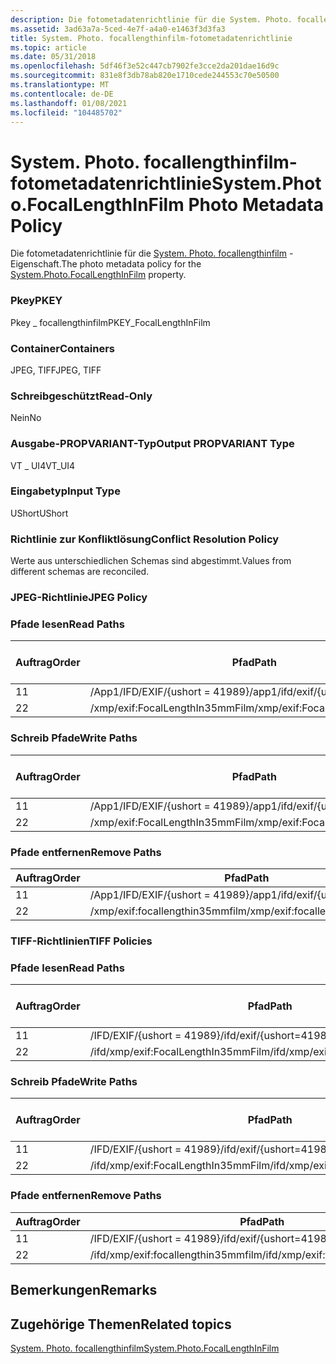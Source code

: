 ```yaml
---
description: Die fotometadatenrichtlinie für die System. Photo. focallengthinfilm-Eigenschaft.
ms.assetid: 3ad63a7a-5ced-4e7f-a4a0-e1463f3d3fa3
title: System. Photo. focallengthinfilm-fotometadatenrichtlinie
ms.topic: article
ms.date: 05/31/2018
ms.openlocfilehash: 5df46f3e52c447cb7902fe3cce2da201dae16d9c
ms.sourcegitcommit: 831e8f3db78ab820e1710cede244553c70e50500
ms.translationtype: MT
ms.contentlocale: de-DE
ms.lasthandoff: 01/08/2021
ms.locfileid: "104485702"
---
```

# <a name="systemphotofocallengthinfilm-photo-metadata-policy"></a><span data-ttu-id="0e123-103">System. Photo. focallengthinfilm-fotometadatenrichtlinie</span><span class="sxs-lookup"><span data-stu-id="0e123-103">System.Photo.FocalLengthInFilm Photo Metadata Policy</span></span>

<span data-ttu-id="0e123-104">Die fotometadatenrichtlinie für die [System. Photo. focallengthinfilm](../properties/props-system-photo-focallengthinfilm.md) -Eigenschaft.</span><span class="sxs-lookup"><span data-stu-id="0e123-104">The photo metadata policy for the [System.Photo.FocalLengthInFilm](../properties/props-system-photo-focallengthinfilm.md) property.</span></span>

### <a name="pkey"></a><span data-ttu-id="0e123-105">Pkey</span><span class="sxs-lookup"><span data-stu-id="0e123-105">PKEY</span></span>

<span data-ttu-id="0e123-106">Pkey \_ focallengthinfilm</span><span class="sxs-lookup"><span data-stu-id="0e123-106">PKEY\_FocalLengthInFilm</span></span>

### <a name="containers"></a><span data-ttu-id="0e123-107">Container</span><span class="sxs-lookup"><span data-stu-id="0e123-107">Containers</span></span>

<span data-ttu-id="0e123-108">JPEG, TIFF</span><span class="sxs-lookup"><span data-stu-id="0e123-108">JPEG, TIFF</span></span>

### <a name="read-only"></a><span data-ttu-id="0e123-109">Schreibgeschützt</span><span class="sxs-lookup"><span data-stu-id="0e123-109">Read-Only</span></span>

<span data-ttu-id="0e123-110">Nein</span><span class="sxs-lookup"><span data-stu-id="0e123-110">No</span></span>

### <a name="output-propvariant-type"></a><span data-ttu-id="0e123-111">Ausgabe-PROPVARIANT-Typ</span><span class="sxs-lookup"><span data-stu-id="0e123-111">Output PROPVARIANT Type</span></span>

<span data-ttu-id="0e123-112">VT \_ UI4</span><span class="sxs-lookup"><span data-stu-id="0e123-112">VT\_UI4</span></span>

### <a name="input-type"></a><span data-ttu-id="0e123-113">Eingabetyp</span><span class="sxs-lookup"><span data-stu-id="0e123-113">Input Type</span></span>

<span data-ttu-id="0e123-114">UShort</span><span class="sxs-lookup"><span data-stu-id="0e123-114">UShort</span></span>

### <a name="conflict-resolution-policy"></a><span data-ttu-id="0e123-115">Richtlinie zur Konfliktlösung</span><span class="sxs-lookup"><span data-stu-id="0e123-115">Conflict Resolution Policy</span></span>

<span data-ttu-id="0e123-116">Werte aus unterschiedlichen Schemas sind abgestimmt.</span><span class="sxs-lookup"><span data-stu-id="0e123-116">Values from different schemas are reconciled.</span></span>

### <a name="jpeg-policy"></a><span data-ttu-id="0e123-117">JPEG-Richtlinie</span><span class="sxs-lookup"><span data-stu-id="0e123-117">JPEG Policy</span></span>

### <a name="read-paths"></a><span data-ttu-id="0e123-118">Pfade lesen</span><span class="sxs-lookup"><span data-stu-id="0e123-118">Read Paths</span></span>



| <span data-ttu-id="0e123-119">Auftrag</span><span class="sxs-lookup"><span data-stu-id="0e123-119">Order</span></span> | <span data-ttu-id="0e123-120">Pfad</span><span class="sxs-lookup"><span data-stu-id="0e123-120">Path</span></span>                            | <span data-ttu-id="0e123-121">Datenträger Format</span><span class="sxs-lookup"><span data-stu-id="0e123-121">Disk Format</span></span> |
|-------|---------------------------------|-------------|
| <span data-ttu-id="0e123-122">1</span><span class="sxs-lookup"><span data-stu-id="0e123-122">1</span></span>     | <span data-ttu-id="0e123-123">/App1/IFD/EXIF/{ushort = 41989}</span><span class="sxs-lookup"><span data-stu-id="0e123-123">/app1/ifd/exif/{ushort=41989}</span></span>   | <span data-ttu-id="0e123-124">ushort</span><span class="sxs-lookup"><span data-stu-id="0e123-124">ushort</span></span>      |
| <span data-ttu-id="0e123-125">2</span><span class="sxs-lookup"><span data-stu-id="0e123-125">2</span></span>     | <span data-ttu-id="0e123-126">/xmp/exif:FocalLengthIn35mmFilm</span><span class="sxs-lookup"><span data-stu-id="0e123-126">/xmp/exif:FocalLengthIn35mmFilm</span></span> | <span data-ttu-id="0e123-127">Unicode</span><span class="sxs-lookup"><span data-stu-id="0e123-127">unicode</span></span>     |



 

### <a name="write-paths"></a><span data-ttu-id="0e123-128">Schreib Pfade</span><span class="sxs-lookup"><span data-stu-id="0e123-128">Write Paths</span></span>



| <span data-ttu-id="0e123-129">Auftrag</span><span class="sxs-lookup"><span data-stu-id="0e123-129">Order</span></span> | <span data-ttu-id="0e123-130">Pfad</span><span class="sxs-lookup"><span data-stu-id="0e123-130">Path</span></span>                            | <span data-ttu-id="0e123-131">Datenträger Format</span><span class="sxs-lookup"><span data-stu-id="0e123-131">Disk Format</span></span> |
|-------|---------------------------------|-------------|
| <span data-ttu-id="0e123-132">1</span><span class="sxs-lookup"><span data-stu-id="0e123-132">1</span></span>     | <span data-ttu-id="0e123-133">/App1/IFD/EXIF/{ushort = 41989}</span><span class="sxs-lookup"><span data-stu-id="0e123-133">/app1/ifd/exif/{ushort=41989}</span></span>   | <span data-ttu-id="0e123-134">ushort</span><span class="sxs-lookup"><span data-stu-id="0e123-134">ushort</span></span>      |
| <span data-ttu-id="0e123-135">2</span><span class="sxs-lookup"><span data-stu-id="0e123-135">2</span></span>     | <span data-ttu-id="0e123-136">/xmp/exif:FocalLengthIn35mmFilm</span><span class="sxs-lookup"><span data-stu-id="0e123-136">/xmp/exif:FocalLengthIn35mmFilm</span></span> | <span data-ttu-id="0e123-137">Unicode</span><span class="sxs-lookup"><span data-stu-id="0e123-137">unicode</span></span>     |



 

### <a name="remove-paths"></a><span data-ttu-id="0e123-138">Pfade entfernen</span><span class="sxs-lookup"><span data-stu-id="0e123-138">Remove Paths</span></span>



| <span data-ttu-id="0e123-139">Auftrag</span><span class="sxs-lookup"><span data-stu-id="0e123-139">Order</span></span> | <span data-ttu-id="0e123-140">Pfad</span><span class="sxs-lookup"><span data-stu-id="0e123-140">Path</span></span>                            |
|-------|---------------------------------|
| <span data-ttu-id="0e123-141">1</span><span class="sxs-lookup"><span data-stu-id="0e123-141">1</span></span>     | <span data-ttu-id="0e123-142">/App1/IFD/EXIF/{ushort = 41989}</span><span class="sxs-lookup"><span data-stu-id="0e123-142">/app1/ifd/exif/{ushort=41989}</span></span>   |
| <span data-ttu-id="0e123-143">2</span><span class="sxs-lookup"><span data-stu-id="0e123-143">2</span></span>     | <span data-ttu-id="0e123-144">/xmp/exif:focallengthin35mmfilm</span><span class="sxs-lookup"><span data-stu-id="0e123-144">/xmp/exif:focallengthin35mmfilm</span></span> |



 

### <a name="tiff-policies"></a><span data-ttu-id="0e123-145">TIFF-Richtlinien</span><span class="sxs-lookup"><span data-stu-id="0e123-145">TIFF Policies</span></span>

### <a name="read-paths"></a><span data-ttu-id="0e123-146">Pfade lesen</span><span class="sxs-lookup"><span data-stu-id="0e123-146">Read Paths</span></span>



| <span data-ttu-id="0e123-147">Auftrag</span><span class="sxs-lookup"><span data-stu-id="0e123-147">Order</span></span> | <span data-ttu-id="0e123-148">Pfad</span><span class="sxs-lookup"><span data-stu-id="0e123-148">Path</span></span>                                | <span data-ttu-id="0e123-149">Datenträger Format</span><span class="sxs-lookup"><span data-stu-id="0e123-149">Disk Format</span></span> |
|-------|-------------------------------------|-------------|
| <span data-ttu-id="0e123-150">1</span><span class="sxs-lookup"><span data-stu-id="0e123-150">1</span></span>     | <span data-ttu-id="0e123-151">/IFD/EXIF/{ushort = 41989}</span><span class="sxs-lookup"><span data-stu-id="0e123-151">/ifd/exif/{ushort=41989}</span></span>            | <span data-ttu-id="0e123-152">ushort</span><span class="sxs-lookup"><span data-stu-id="0e123-152">ushort</span></span>      |
| <span data-ttu-id="0e123-153">2</span><span class="sxs-lookup"><span data-stu-id="0e123-153">2</span></span>     | <span data-ttu-id="0e123-154">/ifd/xmp/exif:FocalLengthIn35mmFilm</span><span class="sxs-lookup"><span data-stu-id="0e123-154">/ifd/xmp/exif:FocalLengthIn35mmFilm</span></span> | <span data-ttu-id="0e123-155">Unicode</span><span class="sxs-lookup"><span data-stu-id="0e123-155">unicode</span></span>     |



 

### <a name="write-paths"></a><span data-ttu-id="0e123-156">Schreib Pfade</span><span class="sxs-lookup"><span data-stu-id="0e123-156">Write Paths</span></span>



| <span data-ttu-id="0e123-157">Auftrag</span><span class="sxs-lookup"><span data-stu-id="0e123-157">Order</span></span> | <span data-ttu-id="0e123-158">Pfad</span><span class="sxs-lookup"><span data-stu-id="0e123-158">Path</span></span>                                | <span data-ttu-id="0e123-159">Datenträger Format</span><span class="sxs-lookup"><span data-stu-id="0e123-159">Disk Format</span></span> |
|-------|-------------------------------------|-------------|
| <span data-ttu-id="0e123-160">1</span><span class="sxs-lookup"><span data-stu-id="0e123-160">1</span></span>     | <span data-ttu-id="0e123-161">/IFD/EXIF/{ushort = 41989}</span><span class="sxs-lookup"><span data-stu-id="0e123-161">/ifd/exif/{ushort=41989}</span></span>            | <span data-ttu-id="0e123-162">ushort</span><span class="sxs-lookup"><span data-stu-id="0e123-162">ushort</span></span>      |
| <span data-ttu-id="0e123-163">2</span><span class="sxs-lookup"><span data-stu-id="0e123-163">2</span></span>     | <span data-ttu-id="0e123-164">/ifd/xmp/exif:FocalLengthIn35mmFilm</span><span class="sxs-lookup"><span data-stu-id="0e123-164">/ifd/xmp/exif:FocalLengthIn35mmFilm</span></span> | <span data-ttu-id="0e123-165">Unicode</span><span class="sxs-lookup"><span data-stu-id="0e123-165">unicode</span></span>     |



 

### <a name="remove-paths"></a><span data-ttu-id="0e123-166">Pfade entfernen</span><span class="sxs-lookup"><span data-stu-id="0e123-166">Remove Paths</span></span>



| <span data-ttu-id="0e123-167">Auftrag</span><span class="sxs-lookup"><span data-stu-id="0e123-167">Order</span></span> | <span data-ttu-id="0e123-168">Pfad</span><span class="sxs-lookup"><span data-stu-id="0e123-168">Path</span></span>                                |
|-------|-------------------------------------|
| <span data-ttu-id="0e123-169">1</span><span class="sxs-lookup"><span data-stu-id="0e123-169">1</span></span>     | <span data-ttu-id="0e123-170">/IFD/EXIF/{ushort = 41989}</span><span class="sxs-lookup"><span data-stu-id="0e123-170">/ifd/exif/{ushort=41989}</span></span>            |
| <span data-ttu-id="0e123-171">2</span><span class="sxs-lookup"><span data-stu-id="0e123-171">2</span></span>     | <span data-ttu-id="0e123-172">/ifd/xmp/exif:focallengthin35mmfilm</span><span class="sxs-lookup"><span data-stu-id="0e123-172">/ifd/xmp/exif:focallengthin35mmfilm</span></span> |



 

## <a name="remarks"></a><span data-ttu-id="0e123-173">Bemerkungen</span><span class="sxs-lookup"><span data-stu-id="0e123-173">Remarks</span></span>

## <a name="related-topics"></a><span data-ttu-id="0e123-174">Zugehörige Themen</span><span class="sxs-lookup"><span data-stu-id="0e123-174">Related topics</span></span>

<dl> <dt>

[<span data-ttu-id="0e123-175">System. Photo. focallengthinfilm</span><span class="sxs-lookup"><span data-stu-id="0e123-175">System.Photo.FocalLengthInFilm</span></span>](../properties/props-system-photo-focallengthinfilm.md)
</dt> </dl>

 

 
